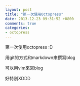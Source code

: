 ```yaml
---
layout: post
title: "第一次使用Octopress"
date: 2013-12-23 09:31:52 +0800
comments: true
categories: 
- octopress
---
```


第一次使用octopress :D

用git的方式和markdown來撰寫blog

可以用vim來寫blog

好特別XDDD
